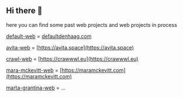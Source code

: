## Hi there 👋

here you can find some past web projects and web projects in process

[default-web](https://andrejs-poikans.github.io/andrejs-poikans/default-web/) = [defaultdenhaag.com](https://defaultdenhaag.com)

[avita-web](https://andrejs-poikans.github.io/andrejs-poikans/avita-web/) = [https://avita.space](https://avita.space)

[crawl-web](https://andrejs-poikans.github.io/andrejs-poikans/crawl-web/) = [https://crawwwl.eu](https://crawwwl.eu)

[mara-mckevitt-web](https://andrejs-poikans.github.io/andrejs-poikans/mara-mckevitt-web/index-9.html) = [https://maramckevitt.com](https://maramckevitt.com)

[marta-grantina-web](https://andrejs-poikans.github.io/andrejs-poikans/marta-web/index.html) = ...

